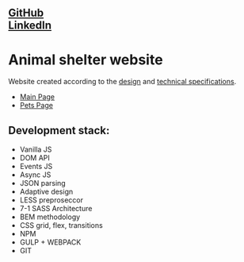 [**GitHub**](https://github.com/TBoendergaard) <br> 
[**LinkedIn**](https://www.linkedin.com/in/bekarev/) <br>
---

# Animal shelter website
Website created according to the [design](https://www.figma.com/file/u1o3j2b7ZTbvq4weLluAaX/Shelter) and [technical specifications](https://github.com/rolling-scopes-school/tasks/tree/master/stage1/stream1/shelter).<br>

- [Main Page](https://tboendergaard.github.io/shelter/shelter/index.html)
- [Pets Page](https://tboendergaard.github.io/shelter/shelter/pets.html)
## Development stack:
- Vanilla JS
- DOM API
- Events JS
- Async JS
- JSON parsing
- Adaptive design
- LESS preproseccor
- 7-1 SASS Architecture
- BEM methodology
- CSS grid, flex, transitions
- NPM
- GULP + WEBPACK
- GIT